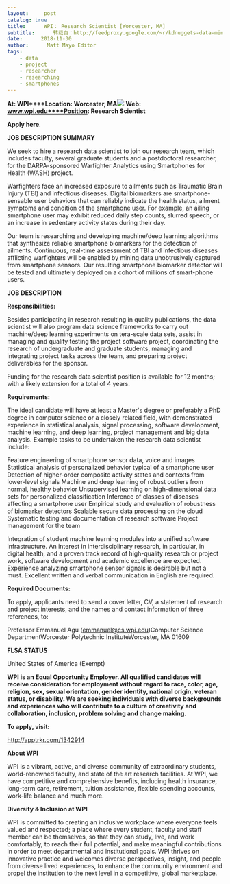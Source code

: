 ```yaml
---
layout:     post
catalog: true
title:      WPI： Research Scientist [Worcester, MA]
subtitle:      转载自：http://feedproxy.google.com/~r/kdnuggets-data-mining-analytics/~3/Sdcg6oDQzIo/11-30-wpi-research-scientist.html
date:      2018-11-30
author:      Matt Mayo Editor
tags:
    - data
    - project
    - researcher
    - researching
    - smartphones
---
```


**At: WPI****Location: Worcester, MA**![](http://feedproxy.google.com/jimg/wpi.jpg)
**Web: www.wpi.edu****Position: Research Scientist**

**Apply here**.

**JOB DESCRIPTION SUMMARY**

We seek to hire a research data scientist to join our research team, which includes faculty, several graduate students and a postdoctoral researcher, for the DARPA-sponsored Warfighter Analytics using Smartphones for Health (WASH) project.

Warfighters face an increased exposure to ailments such as Traumatic Brain Injury (TBI) and infectious diseases. Digital biomarkers are smartphone-sensable user behaviors that can reliably indicate the health status, ailment symptoms and condition of the smartphone user. For example, an ailing smartphone user may exhibit reduced daily step counts, slurred speech, or an increase in sedentary activity states during their day.

Our team is researching and developing machine/deep learning algorithms that synthesize reliable smartphone biomarkers for the detection of ailments. Continuous, real-time assessment of TBI and infectious diseases afflicting warfighters will be enabled by mining data unobtrusively captured from smartphone sensors. Our resulting smartphone biomarker detector will be tested and ultimately deployed on a cohort of millions of smart-phone users.

**JOB DESCRIPTION**

**Responsibilities:**

Besides participating in research resulting in quality publications, the data scientist will also program data science frameworks to carry out machine/deep learning experiments on tera-scale data sets, assist in managing and quality testing the project software project, coordinating the research of undergraduate and graduate students, managing and integrating project tasks across the team, and preparing project deliverables for the sponsor.

Funding for the research data scientist position is available for 12 months; with a likely extension for a total of 4 years.

**Requirements:**

The ideal candidate will have at least a Master's degree or preferably a PhD degree in computer science or a closely related field, with demonstrated experience in statistical analysis, signal processing, software development, machine learning, and deep learning, project management and big data analysis. Example tasks to be undertaken the research data scientist include:

Feature engineering of smartphone sensor data, voice and images
Statistical analysis of personalized behavior typical of a smartphone user
Detection of higher-order composite activity states and contexts from lower-level signals
Machine and deep learning of robust outliers from normal, healthy behavior
Unsupervised learning on high-dimensional data sets for personalized classification
Inference of classes of diseases affecting a smartphone user
Empirical study and evaluation of robustness of biomarker detectors
Scalable secure data processing on the cloud
Systematic testing and documentation of research software
Project management for the team

Integration of student machine learning modules into a unified software infrastructure. An interest in interdisciplinary research, in particular, in digital health, and a proven track record of high-quality research or project work, software development and academic excellence are expected. Experience analyzing smartphone sensor signals is desirable but not a must. Excellent written and verbal communication in English are required.

**Required Documents:**

To apply, applicants need to send a cover letter, CV, a statement of research and project interests, and the names and contact information of three references, to:

Professor Emmanuel Agu (emmanuel@cs.wpi.edu)Computer Science DepartmentWorcester Polytechnic InstituteWorcester, MA 01609

**FLSA STATUS**

United States of America (Exempt)

**WPI is an Equal Opportunity Employer. All qualified candidates will receive consideration for employment without regard to race, color, age, religion, sex, sexual orientation, gender identity, national origin, veteran status, or disability. We are seeking individuals with diverse backgrounds and experiences who will contribute to a culture of creativity and collaboration, inclusion, problem solving and change making.**

**To apply, visit:**

http://apptrkr.com/1342914

**About WPI**

WPI is a vibrant, active, and diverse community of extraordinary students, world-renowned faculty, and state of the art research facilities. At WPI, we have competitive and comprehensive benefits, including health insurance, long-term care, retirement, tuition assistance, flexible spending accounts, work-life balance and much more.

**Diversity & Inclusion at WPI**

WPI is committed to creating an inclusive workplace where everyone feels valued and respected; a place where every student, faculty and staff member can be themselves, so that they can study, live, and work comfortably, to reach their full potential, and make meaningful contributions in order to meet departmental and institutional goals. WPI thrives on innovative practice and welcomes diverse perspectives, insight, and people from diverse lived experiences, to enhance the community environment and propel the institution to the next level in a competitive, global marketplace.
